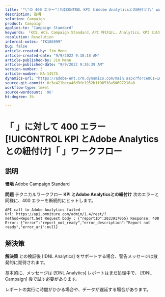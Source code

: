 ```yaml
---
title: '"\"の 400 エラー"[!UICONTROL KPI とAdobe Analyticsとの紐付け]\" workflow"'
description: 説明
solution: Campaign
product: Campaign
applies-to: "Campaign Standard"
keywords: 「KCS、ACS、Campaign Standard、API 呼び出し、Analytics、KPI とAdobe Analyticsとの紐付け、400 エラー」
resolution: Resolution
internal-notes: "TK186999"
bug: false
article-created-by: Jim Menn
article-created-date: "9/9/2022 9:18:18 AM"
article-published-by: Jim Menn
article-published-date: "9/9/2022 9:26:39 AM"
version-number: 3
article-number: KA-14575
dynamics-url: "https://adobe-ent.crm.dynamics.com/main.aspx?forceUCI=1&pagetype=entityrecord&etn=knowledgearticle&id=90e43d53-2030-ed11-9db1-0022480866ad"
source-git-commit: 0c3e421beca46d9fe1952b1f98538a50697216a0
workflow-type: tm+mt
source-wordcount: '98'
ht-degree: 3%

---
```


# 「 」に対して 400 エラー[!UICONTROL KPI とAdobe Analyticsとの紐付け]「 」ワークフロー

## 説明


<b>環境</b>
Adobe Campaign Standard

<b>問題</b>
テクニカルワークフロー <b>KPI とAdobe Analyticsとの紐付け</b> 次のエラーと同様に、400 エラーを断続的にヒットします。

```
API call to Adobe Analytics failed - Url: https://api.omniture.com/admin/1.4/rest/?method=Report.Get Request body : {"reportID":2033917055} Response: 400 Error: {"error":"report_not_ready","error_description":"Report not ready","error_uri":null}
```

## 解決策


<b>解決策</b>
との検証後 [!DNL Analytics] をサポートする場合、警告メッセージは散発的に期待されます。

基本的に、メッセージは [!DNL Analytics] レポートはまだ処理中で、 [!DNL Campaign] 後で試す必要があります。

レポートの実行に時間がかかる場合や、データが遅延する場合があります。
